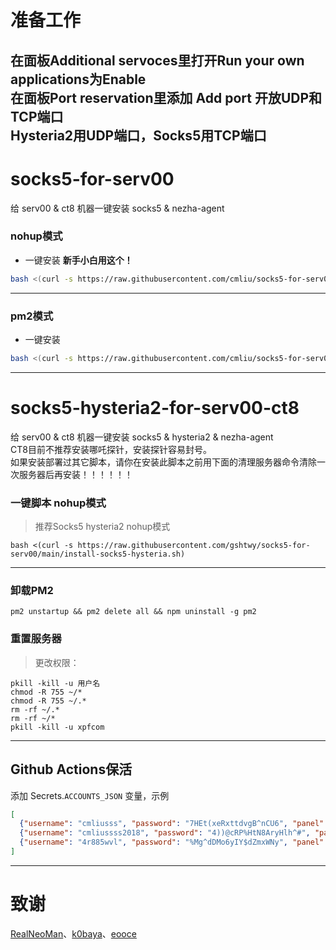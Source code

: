 # 准备工作
在面板Additional servoces里打开Run your own applications为Enable  
在面板Port reservation里添加 Add port 开放UDP和TCP端口  
Hysteria2用UDP端口，Socks5用TCP端口  
----
# socks5-for-serv00
给 serv00 & ct8 机器一键安装 socks5 & nezha-agent

### nohup模式
- 一键安装 **新手小白用这个！**
```bash
bash <(curl -s https://raw.githubusercontent.com/cmliu/socks5-for-serv00/main/install-socks5.sh)
```
----
### pm2模式
- 一键安装
```bash
bash <(curl -s https://raw.githubusercontent.com/cmliu/socks5-for-serv00/main/install-socks5-pm2.sh)
```
----
# socks5-hysteria2-for-serv00-ct8
给 serv00 & ct8 机器一键安装 socks5 & hysteria2 & nezha-agent  
CT8目前不推荐安装哪吒探针，安装探针容易封号。  
如果安装部署过其它脚本，请你在安装此脚本之前用下面的清理服务器命令清除一次服务器后再安装！！！！！！  

### 一键脚本 nohup模式
> 推荐Socks5 hysteria2 nohup模式
```
bash <(curl -s https://raw.githubusercontent.com/gshtwy/socks5-for-serv00/main/install-socks5-hysteria.sh)
```
---
### 卸载PM2 
```
pm2 unstartup && pm2 delete all && npm uninstall -g pm2
```

### 重置服务器  
> 更改权限：
```
pkill -kill -u 用户名
chmod -R 755 ~/* 
chmod -R 755 ~/.* 
rm -rf ~/.* 
rm -rf ~/*
pkill -kill -u xpfcom
```
----
## Github Actions保活
添加 Secrets.`ACCOUNTS_JSON` 变量，示例
```json
[
  {"username": "cmliusss", "password": "7HEt(xeRxttdvgB^nCU6", "panel": "panel4.serv00.com", "ssh": "s4.serv00.com"},
  {"username": "cmliussss2018", "password": "4))@cRP%HtN8AryHlh^#", "panel": "panel7.serv00.com", "ssh": "s7.serv00.com"},
  {"username": "4r885wvl", "password": "%Mg^dDMo6yIY$dZmxWNy", "panel": "panel.ct8.pl", "ssh": "s1.ct8.pl"}
]
```
----
# 致谢
[RealNeoMan](https://github.com/Neomanbeta/ct8socks)、[k0baya](https://github.com/k0baya/nezha4serv00)、[eooce](https://github.com/eooce)
